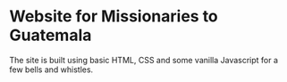 # Website for Missionaries to Guatemala 

The site is built using basic HTML, CSS and some vanilla Javascript for a few bells and whistles.
